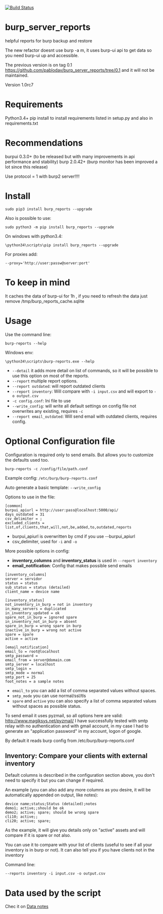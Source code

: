 [![Build Status](https://travis-ci.org/pablodav/burp_server_reports.svg?branch=master)](https://travis-ci.org/pablodav/burp_server_reports)

burp_server_reports
===================

helpful reports for burp backup and restore

The new refactor doesnt use burp -a m, it uses burp-ui api to get data so you need burp-ui up and accessible.

The previous version is on tag 0.1 https://github.com/pablodav/burp_server_reports/tree/0.1 and it will not be maintained.

Version 1.0rc7

Requirements
===========

Python3.4+
pip install to install requirements listed in setup.py and also in requirements.txt

Recommendations
==============

burpui 0.3.0+ (to be released but with many improvements in api performance and stability)
burp 2.0.42+ (burp monitor has been improved a lot since this release)

Use protocol = 1  with burp2 server!!!!

Install
======

    sudo pip3 install burp_reports --upgrade

Also is possible to use:

    sudo python3 -m pip install burp_reports --upgrade

On windows with python3.4:

    \python34\scripts\pip install burp_reports --upgrade

For proxies add:

    --proxy='http://user:passw@server:port'

To keep in mind
==============

It caches the data of burp-ui for 1h , if you need to refresh the data just remove /tmp/burp_reports_cache.sqlite

Usage
====

Use the command line:

    burp-reports --help

Windows env:

    \python34\scripts\burp-reports.exe --help


* `--detail` it adds more detail on list of commands, so it will be possible to use this option on most of the reports.
* `--report` multiple report options.
* `--report outdated`: will report outdated clients
* `--report inventory`: Will compare with `-i input.csv` and will export to `-o output.csv`
* `-c config.conf`: Ini file to use
* `--write_config`: will write all default settings on config file not overwrites any existing, requires `-c`
* `--report email_outdated`: Will send email with outdated clients, requires config.



Optional Configuration file
===========================

Configuration is required only to send emails. But allows you to customize the defaults used too.

    burp-reports -c /config/file/path.conf

Example config: `/etc/burp/burp-reports.conf `

Auto generate a basic template: `--write_config`

Options to use in the file:

```
[common]
burpui_apiurl = http://user:pass@localhost:5000/api/
days_outdated = 31
csv_delimiter = ;
excluded_clients = list,of,clients,that,will,not,be,added,to,outdated,reports
```

* burpui_apiurl is overwritten by cmd if you use --burpui_apiurl
* csv_delimiter, used for `-i` and `-o`

More possible options in config:

* **inventory_columns** and **inventory_status** is used in `--report inventory`
* **email_notification**: Config that makes possible send emails

```
[inventory_columns]
server = servidor
status = status
sub_status = status (detailed)
client_name = device name

[inventory_status]
not_inventory_in_burp = not in inventory
in_many_servers = duplicated
in_inventory_updated = ok
spare_not_in_burp = ignored spare
in_inventory_not_in_burp = absent
spare_in_burp = wrong spare in burp
inactive_in_burp = wrong not active
spare = spare
active = active

[email_notification]
email_to = root@localhost
smtp_password =
email_from = server@domain.com
smtp_server = localhost
smtp_login =
smtp_mode = normal
smtp_port = 25
foot_notes = a sample notes
```

* `email_to` you can add a list of comma separated values without spaces.
* `smtp_mode` you can use normal/ssl/tls
* `spare` and `active` you can also specify a list of comma separated values without spaces as possible status.

To send email it uses pyzmail, so all options here are valid: http://www.magiksys.net/pyzmail/
I have successfully tested with smtp relay with no authentication and with gmail account,
in my case I had to generate an "application password" in my account, logon of google.

By default it reads burp config from /etc/burp/burp-reports.conf



## Inventory: Compare your clients with external inventory

Default columns is described in the configuration section above, you don't need to specify it but you can change if
required.

An example (you can also add any more columns as you desire, it will be automatically appended on output, like notes):
```
device name;status;Status (detailed);notes
demo1; active;;should be ok
demo2; active; spare; should be wrong spare
cli10; active;;
cli20; active; spare;
```

As the example, it will give you details only on "active" assets and will compare if it is spare or not also. 

You can use it to compare with your list of clients (useful to see if all your inventory is in burp or not).
It can also tell you if you have clients not in the inventory

Command line:

    --reports inventory -i input.csv -o output.csv


Data used by the script
=======================

Chec it on [Data notes](burp_reports/data/notes.md)